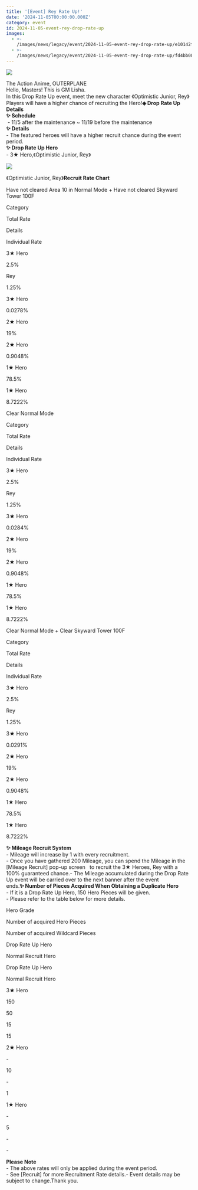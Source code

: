 ```yaml
---
title: '[Event] Rey Rate Up!'
date: '2024-11-05T00:00:00.000Z'
category: event
id: 2024-11-05-event-rey-drop-rate-up
images:
  - >-
    /images/news/legacy/event/2024-11-05-event-rey-drop-rate-up/e10142f4a3ed4affb904a1f11272d114.webp
  - >-
    /images/news/legacy/event/2024-11-05-event-rey-drop-rate-up/fd4bb08a913d4afba9cfff7e23f29ac1.webp
---
```


![](/images/news/legacy/event/2024-11-05-event-rey-drop-rate-up/e10142f4a3ed4affb904a1f11272d114.webp)  
  

The Action Anime, OUTERPLANE  
Hello, Masters! This is GM Lisha.  
In this Drop Rate Up event, meet the new character 《Optimistic Junior, Rey》Players will have a higher chance of recruiting the Hero!**◈ Drop Rate Up Details**  
**✨ Schedule**  
 - 11/5 after the maintenance ~ 11/19 before the maintenance  
**✨ Details**  
\- The featured heroes will have a higher recruit chance during the event period.  
**✨ Drop Rate Up Hero**  
\- 3★ Hero,《Optimistic Junior, Rey》

![](/images/news/legacy/event/2024-11-05-event-rey-drop-rate-up/fd4bb08a913d4afba9cfff7e23f29ac1.webp)  
  

《Optimistic Junior, Rey》**Recruit Rate Chart**

Have not cleared Area 10 in Normal Mode + Have not cleared Skyward Tower 100F 

Category

Total Rate

Details

Individual Rate

3★ Hero

2.5%

Rey

1.25%

3★ Hero

0.0278%  

2★ Hero

19%

2★ Hero

0.9048%  

1★ Hero

78.5%

1★ Hero

8.7222%  

Clear Normal Mode 

Category

Total Rate

Details

Individual Rate

3★ Hero

2.5%

Rey  

1.25%

3★ Hero

0.0284%  

2★ Hero

19%

2★ Hero

0.9048%  

1★ Hero

78.5%

1★ Hero

8.7222%  

  
Clear Normal Mode + Clear Skyward Tower 100F 

Category

Total Rate

Details

Individual Rate

3★ Hero

2.5%

Rey  

1.25%  

3★ Hero

0.0291%  

2★ Hero

19%

2★ Hero

0.9048%  

1★ Hero

78.5%

1★ Hero

8.7222%  

**✨ Mileage Recruit System**  
\- Mileage will increase by 1 with every recruitment.  
\- Once you have gathered 200 Mileage, you can spend the Mileage in the \[Mileage Recruit\] pop-up screen   to recruit the 3★ Heroes, Rey with a 100% guaranteed chance.- The Mileage accumulated during the Drop Rate Up event will be carried over to the next banner after the event ends.**✨ Number of Pieces Acquired When Obtaining a Duplicate Hero**  
\- If it is a Drop Rate Up Hero, 150 Hero Pieces will be given.  
\- Please refer to the table below for more details. 

Hero Grade

Number of acquired Hero Pieces

Number of acquired Wildcard Pieces

Drop Rate Up Hero

Normal Recruit Hero

Drop Rate Up Hero

Normal Recruit Hero

3★ Hero

150

50

15

15

2★ Hero

\-

10

\-

1

1★ Hero

\-

5

\-

\-

**Please Note**  
\- The above rates will only be applied during the event period.  
\- See \[Recruit\] for more Recruitment Rate details.- Event details may be subject to change.Thank you.
